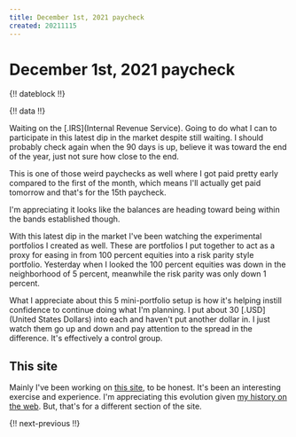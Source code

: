 ```yaml
---
title: December 1st, 2021 paycheck
created: 20211115
---
```


# December 1st, 2021 paycheck

{!! dateblock !!}

{!! data !!}

Waiting on the [.IRS](Internal Revenue Service). Going to do what I can to participate in this latest dip in the market despite still waiting. I should probably check again when the 90 days is up, believe it was toward the end of the year, just not sure how close to the end.

This is one of those weird paychecks as well where I got paid pretty early compared to the first of the month, which means I'll actually get paid tomorrow and that's for the 15th paycheck.

I'm appreciating it looks like the balances are heading toward being within the bands established though.

With this latest dip in the market I've been watching the experimental portfolios I created as well. These are portfolios I put together to act as a proxy for easing in from 100 percent equities into a risk parity style portfolio. Yesterday when I looked the 100 percent equities was down in the neighborhood of 5 percent, meanwhile the risk parity was only down 1 percent.

What I appreciate about this 5 mini-portfolio setup is how it's helping instill confidence to continue doing what I'm planning. I put about 30 [.USD](United States Dollars) into each and haven't put another dollar in. I just watch them go up and down and pay attention to the spread in the difference. It's effectively a control group.

## This site

Mainly I've been working on [this site](/experiences/software-development/this-site/), to be honest. It's been an interesting exercise and experience. I'm appreciating this evolution given [my history on the web](/experiences/software-development/being-online/). But, that's for a different section of the site.

{!! next-previous !!}
